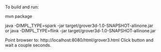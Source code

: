 To build and run:

mvn package


java -DIMPL_TYPE=spark -jar target/grover3d-1.0-SNAPSHOT-allinone.jar
  or
java -DIMPL_TYPE=flink -jar target/grover3d-1.0-SNAPSHOT-allinone.jar

Point browser to:  http://localhost:8080/html/grover3.html
Click button and wait a couple seconds.


